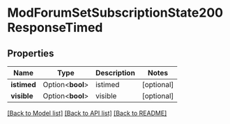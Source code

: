 # ModForumSetSubscriptionState200ResponseTimed

## Properties

Name | Type | Description | Notes
------------ | ------------- | ------------- | -------------
**istimed** | Option<**bool**> | istimed | [optional]
**visible** | Option<**bool**> | visible | [optional]

[[Back to Model list]](../README.md#documentation-for-models) [[Back to API list]](../README.md#documentation-for-api-endpoints) [[Back to README]](../README.md)


